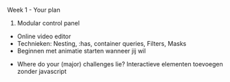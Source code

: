 Week 1 - Your plan
1. Modular control panel
* Online video editor
* Technieken: Nesting, :has, container queries, Filters, Masks  
* Beginnen met animatie starten wanneer jij wil

- Where do your (major) challenges lie?
Interactieve elementen toevoegen zonder javascript
  

